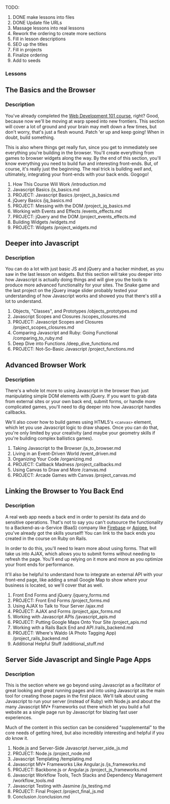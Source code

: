 
TODO:
1. DONE make lessons into files
2. DONE Update file URLs
3. Massage lessons into real lessons
4. Rework the ordering to create more sections
5. Fill in lesson descriptions
6. SEO up the titles
6. Fill in projects
7. Finalize ordering
8. Add to seeds

### Lessons

## The Basics and the Browser

### Description
You've already completed the [Web Development 101 course](/courses/web-development-101/lessons#section-the-front-end), right?  Good, because now we'll be moving at warp speed into new frontiers.  This section will cover a lot of ground and your brain may melt down a few times, but don't worry, that's just a flesh wound.  Patch 'er up and keep going!  When in doubt, build something.

This is also where things get really fun, since you get to immediately see everything you're building in the browser.  You'll create everything from games to browser widgets along the way.  By the end of this section, you'll know everything you need to build fun and interesting front-ends.  But, of course, it's really just the beginning.  The real trick is building *well* and, ultimately, integrating your front-ends with your back ends.  Gogogo!

1. How This Course Will Work
    /introduction.md
2. Javascript Basics
    /js_basics.md
3. PROJECT: Javascript Basics
    /project_js_basics.md
4. jQuery Basics
    /jq_basics.md
5. PROJECT: Messing with the DOM
    /project_jq_basics.md
6. Working with Events and Effects
    /events_effects.md
7. PROJECT: jQuery and the DOM
    /project_events_effects.md
8. Building Widgets
    /widgets.md
9. PROJECT: Widgets
    /project_widgets.md

## Deeper into Javascript

### Description
You can do a lot with just basic JS and jQuery and a hacker mindset, as you saw in the last lesson on widgets.  But this section will take you deeper into how Javascript is actually doing things and will give you the tools to produce more advanced functionality for your sites.  The Snake game and the last project on the jQuery image slider probably tested your understanding of how Javascript works and showed you that there's still a lot to understand.

1. Objects, "Classes", and Prototypes
    /objects_prototypes.md
2. Javascript Scopes and Closures
    /scopes_closures.md
3. PROJECT: Javascript Scopes and Closures
    /project_scopes_closures.md
4. Comparing Javascript and Ruby: Going Functional
    /comparing_to_ruby.md
5. Deep Dive into Functions
    /deep_dive_functions.md
6. PROJECT: Not-So-Basic Javascript
    /project_functions.md

## Advanced Browser Work

### Description
There's a whole lot more to using Javascript in the browser than just manipulating simple DOM elements with jQuery.  If you want to grab data from external sites or your own back end, submit forms, or handle more complicated games, you'll need to dig deeper into how Javascript handles callbacks.  

We'll also cover how to build games using HTML5's `<canvas>` element, which let you use Javascript logic to draw shapes.  Once you can do that, you're only limited by your creativity (and maybe your geometry skills if you're building complex ballistics games).

1. Taking Javascript to the Browser
    /js_to_browser.md
2. Living in an Event-Driven World
    /event_driven.md
3. Organizing Your Code
    /organizing.md
4. PROJECT: Callback Madness
    /project_callbacks.md
5. Using Canvas to Draw and More
    /canvas.md
6. PROJECT: Arcade Games with Canvas
    /project_canvas.md

## Linking the Browser to You Back End

### Description
A real web app needs a back end in order to persist its data and do sensitive operations.  That's not to say you can't outsource the functionality to a Backend-as-a-Service (BaaS) company like [Firebase](https://www.firebase.com/) or [Apigee](http://apigee.com/), but you've already got the skills yourself! You can link to the back ends you created in the course on Ruby on Rails.  

In order to do this, you'll need to learn more about using forms. That will take us into AJAX, which allows you to submit forms without needing to refresh the page.  You'll end up relying on it more and more as you optimize your front ends for performance.

It'll also be helpful to understand how to integrate an external API with your front-end page, like adding a small Google Map to show where your business is located, so we'll cover that as well.

1. Front End Forms and jQuery
    /jquery_forms.md
2. PROJECT: Front End Forms
    /project_forms.md
3. Using AJAX to Talk to Your Server
    /ajax.md
4. PROJECT: AJAX and Forms
    /project_ajax_forms.md
5. Working with Javascript APIs
    /javascript_apis.md
6. PROJECT: Putting Google Maps Onto Your Site
    /project_apis.md
7. Working with a Rails Back End and API
    /rails_backend.md
8. PROJECT: Where's Waldo (A Photo Tagging App)
    /project_rails_backend.md
9. Additional Helpful Stuff
    /additional_stuff.md

## Server Side Javascript and Single Page Apps

### Description
This is the section where we go beyond using Javascript as a facilitator of great looking and great running pages and into using Javascript as the main tool for creating those pages in the first place.  We'll talk about using Javascript to run your server (instead of Ruby) with Node.js and about the many Javascript MV* Frameworks out there which let you build a full website as a single page run by Javascript for blazing fast user experiences.

Much of the content in this section can be considered "supplemental" to the core needs of getting hired, but also incredibly interesting and helpful if you *do* know it.

1. Node.js and Server-Side Javascript
    /server_side_js.md
2. PROJECT: Node.js
    /project_node.md
3. Javascript Templating
    /templating.md
4. Javascript MV* Frameworks Like Angular.js
    /js_frameworks.md
5. PROJECT: Backbone.js or Angular.js
    /project_js_frameworks.md
6. Javascript Workflow Tools, Tech Stacks and Dependency Management
    /workflow_tools.md
7. Javascript Testing with Jasmine
    /js_testing.md
8. PROJECT: Final Project
    /project_final_js.md
9. Conclusion
    /conclusion.md





























